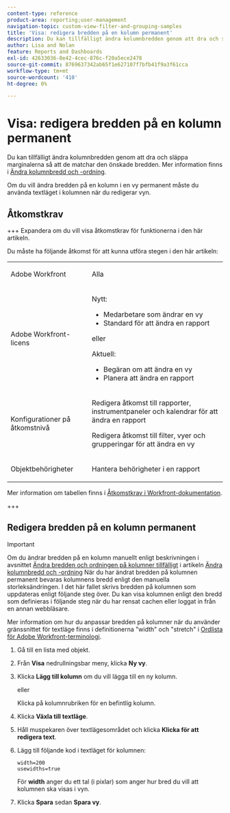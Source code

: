 ```yaml
---
content-type: reference
product-area: reporting;user-management
navigation-topic: custom-view-filter-and-grouping-samples
title: 'Visa: redigera bredden på en kolumn permanent'
description: Du kan tillfälligt ändra kolumnbredden genom att dra och släppa marginalerna så att de matchar den önskade bredden. Mer information finns i Ändra kolumnbredd och -ordning.
author: Lisa and Nolan
feature: Reports and Dashboards
exl-id: 42633036-8e42-4cec-876c-f20a5ece2478
source-git-commit: 8769637342ab65f1e627107f7bfb41f9a3f61cca
workflow-type: tm+mt
source-wordcount: '410'
ht-degree: 0%

---
```


# Visa: redigera bredden på en kolumn permanent

<!-- Audited: 1/2024 -->

Du kan tillfälligt ändra kolumnbredden genom att dra och släppa marginalerna så att de matchar den önskade bredden. Mer information finns i [Ändra kolumnbredd och -ordning](../../../reports-and-dashboards/reports/reporting-elements/modify-column-width-order.md).

Om du vill ändra bredden på en kolumn i en vy permanent måste du använda textläget i kolumnen när du redigerar vyn.

## Åtkomstkrav

+++ Expandera om du vill visa åtkomstkrav för funktionerna i den här artikeln.

Du måste ha följande åtkomst för att kunna utföra stegen i den här artikeln:

<table style="table-layout:auto"> 
 <col> 
 <col> 
 <tbody> 
  <tr> 
   <td role="rowheader">Adobe Workfront</td> 
   <td> <p>Alla</p> </td> 
  </tr> 
  <tr> 
   <td role="rowheader">Adobe Workfront-licens</td> 
   <td> <p>Nytt:<ul><li>Medarbetare som ändrar en vy</li><li>Standard för att ändra en rapport</li></ul></p><p>eller</p>Aktuell:<ul><li>Begäran om att ändra en vy</li><li>Planera att ändra en rapport</li></ul></p> </td> 
  </tr> 
  <tr> 
   <td role="rowheader">Konfigurationer på åtkomstnivå</td> 
   <td> <p>Redigera åtkomst till rapporter, instrumentpaneler och kalendrar för att ändra en rapport</p> <p>Redigera åtkomst till filter, vyer och grupperingar för att ändra en vy</p> </td> 
  </tr>  
  <tr> 
   <td role="rowheader">Objektbehörigheter</td> 
   <td> <p>Hantera behörigheter i en rapport</p> </td> 
  </tr> 
 </tbody> 
</table>

Mer information om tabellen finns i [Åtkomstkrav i Workfront-dokumentation](/help/quicksilver/administration-and-setup/add-users/access-levels-and-object-permissions/access-level-requirements-in-documentation.md).

+++

## Redigera bredden på en kolumn permanent

>[!IMPORTANT]
>
>Om du ändrar bredden på en kolumn manuellt enligt beskrivningen i avsnittet [Ändra bredden och ordningen på kolumner tillfälligt](/help/quicksilver/reports-and-dashboards/reports/reporting-elements/modify-column-width-order.md#modify-width-and-order-of-columns-temporarily) i artikeln [Ändra kolumnbredd och -ordning](../../../reports-and-dashboards/reports/reporting-elements/modify-column-width-order.md) När du har ändrat bredden på kolumnen permanent bevaras kolumnens bredd enligt den manuella storleksändringen. I det här fallet skrivs bredden på kolumnen som uppdateras enligt följande steg över. Du kan visa kolumnen enligt den bredd som definieras i följande steg när du har rensat cachen eller loggat in från en annan webbläsare.
>
>Mer information om hur du anpassar bredden på kolumner när du använder gränssnittet för textläge finns i definitionerna &quot;width&quot; och &quot;stretch&quot; i [Ordlista för Adobe Workfront-terminologi](../../../workfront-basics/navigate-workfront/workfront-navigation/workfront-terminology-glossary.md).

1. Gå till en lista med objekt.
1. Från **Visa** nedrullningsbar meny, klicka **Ny vy**.

1. Klicka **Lägg till kolumn** om du vill lägga till en ny kolumn.

   eller

   Klicka på kolumnrubriken för en befintlig kolumn.

1. Klicka **Växla till textläge**.
1. Håll muspekaren över textlägesområdet och klicka **Klicka för att redigera text**.
1. Lägg till följande kod i textläget för kolumnen:

   ```
   width=200
   usewidths=true
   ```

   För **width** anger du ett tal (i pixlar) som anger hur bred du vill att kolumnen ska visas i vyn.

1. Klicka **Spara** sedan **Spara vy**.


